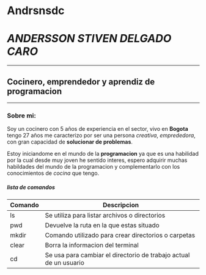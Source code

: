 # Andrsnsdc

#	*_ANDERSSON STIVEN DELGADO CARO_*	
__________________________________________
##	**Cocinero, emprendedor y aprendiz de programacion**
*********************************
### Sobre mi:

Soy un cocinero con 5 años de experiencia en el sector, vivo en **Bogota**
tengo 27 años me caracterizo por ser una persona *creativa*, *emprededora*, 
con gran capacidad de **solucionar de problemas**.

Estoy iniciandome en el mundo de la **programacion** ya que es una habilidad 
por la cual desde muy joven he sentido interes, espero adquirir muchas habildades 
del mundo de la programacion y complementarlo con los conocimientos de *cocina* que tengo.

##### lista de comandos 
  

| Comando           | Descripcion                                                          | 
|-------------------|----------------------------------------------------------------------|
| ls                | Se utiliza para listar archivos o directorios                        | 
| pwd               | Devuelve la ruta en la que estas situado                             | 
| mkdir             | Comando utilizado para crear directorios o carpetas                  | 
| clear             | Borra la informacion del terminal                                    |
| cd                | Se usa para cambiar el directorio de trabajo actual de un usuario    |    
